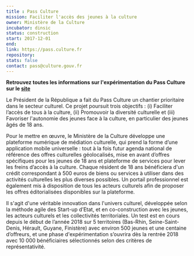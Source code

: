 ```yaml
---
title : Pass Culture
mission: Faciliter l'accès des jeunes à la culture
owner: Ministère de la Culture
incubator: dinsic
status: construction
start: 2017-12-01
end:
link: https://pass.culture.fr
repository:
stats: false
contact: pass@culture.gouv.fr
---
```


**Retrouvez toutes les informations sur l'expérimentation du Pass Culture sur le [site](https://pass.culture.fr)**

Le Président de la République a fait du Pass Culture un chantier prioritaire dans le secteur culturel. Ce projet poursuit trois objectifs : (i) Faciliter l’accès de tous à la culture, (ii) Promouvoir la diversité culturelle et (iii) Favoriser l'autonomie des jeunes face à la culture, en particulier des jeunes âgés de 18 ans.

Pour le mettre en œuvre, le Ministère de la Culture développe une plateforme numérique de médiation culturelle, qui prend la forme d’une application mobile universelle : tout à la fois futur agenda national de référence des offres culturelles géolocalisés, mise en avant d’offres spécifiques pour les jeunes de 18 ans et plateforme de services pour lever les freins d’accès à la culture. Chaque résident de 18 ans bénéficiera d'un crédit correspondant à 500 euros de biens ou services à utiliser dans des activités culturelles les plus diverses possibles. Un portail professionnel est également mis à disposition de tous les acteurs culturels afin de proposer les offres éditorialisées disponibles sur la plateforme.

Il s'agit d'une véritable innovation dans l'univers culturel, développée selon la méthode agile des Start-up d’Etat, et en co-construction avec les jeunes, les acteurs culturels et les collectivités territoriales. Un test est en cours depuis le début de l’année 2018 sur 5 territoires (Bas-Rhin, Seine-Saint-Denis, Hérault, Guyane, Finistère) avec environ 500 jeunes et une centaine d’offreurs, et une phase d'expérimentation s’ouvrira dès la rentrée 2018 avec 10 000 bénéficiaires sélectionnés selon des critères de représentativité. 
